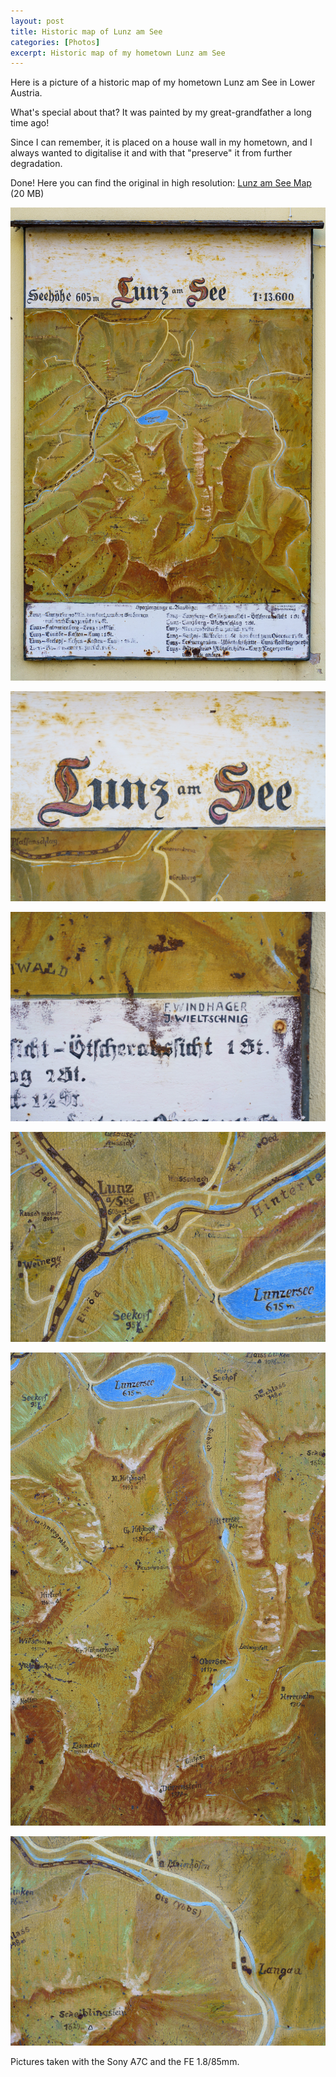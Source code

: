```yaml
---
layout: post
title: Historic map of Lunz am See
categories: [Photos]
excerpt: Historic map of my hometown Lunz am See
---
```


Here is a picture of a historic map of my hometown Lunz am See in Lower Austria.

What's special about that? It was painted by my great-grandfather a long time ago! 

Since I can remember, it is placed on a house wall in my hometown, and I always wanted to digitalise it and with that "preserve" it from further degradation.

Done! Here you can find the original in high resolution: [Lunz am See Map](../images/20220305/lunzamsee_map_fullsize.zip) (20 MB)

![Lunz am See - Historic map](../images/20220305/lunzamsee_map-1.jpg)

![Lunz am See - Historic map](../images/20220305/lunzamsee_map-2.jpg)

![Lunz am See - Historic map](../images/20220305/lunzamsee_map-3.jpg)

![Lunz am See - Historic map](../images/20220305/lunzamsee_map-4.jpg)

![Lunz am See - Historic map](../images/20220305/lunzamsee_map-5.jpg)

![Lunz am See - Historic map](../images/20220305/lunzamsee_map-6.jpg)


Pictures taken with the Sony A7C and the FE 1.8/85mm.
